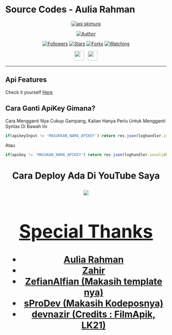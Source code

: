 # Source Codes - Aulia Rahman
<p align="center">
<a href="#"><img title="api skimura" src="https://img.shields.io/badge/skimura Api-blue?colorA=%23ff0000&colorB=%23017e40&style=for-the-badge"></a>
</p>
<p align="center">
<a href="https://github.com/Rhmn8"><img title="Author" src="https://img.shields.io/badge/Author-Rahman-orange.svg?style=for-the-badge&logo=github"></a>
</p>
<p align="center">
<a href="https://github.com/Rhmn8/followers"><img title="Followers" src="https://img.shields.io/github/followers/skimura-apikey?color=red&style=flat-square"></a>
<a href="https://github.com/Rhmn8/skimura-apikey/stargazers/"><img title="Stars" src="https://img.shields.io/github/stars/Rhmn8/skimura-apikey?color=blue&style=flat-square"></a>
<a href="https://github.com/Rhmn8/skimura-apikey/network/members"><img title="Forks" src="https://img.shields.io/github/forks/Rhmn8/skimura-apikey?color=red&style=flat-square"></a>
<a href="https://github.com/Rhmn8/skimura-apikey/watchers"><img title="Watching" src="https://img.shields.io/github/watchers/Rhmn8/skimura-apikey?label=Watchers&color=blue&style=flat-square"></a>
</p>
<p align='center'>
   <a href="https://wa.me/6285821676621"><img height="30" src="https://f.top4top.io/p_21072mlo50.jpg"></a>&nbsp;&nbsp;
   <a href="https://instagram.com/rahman_nayyers"><img height="30" src="https://raw.githubusercontent.com/TobyG74/TobyG74/main/instagram.jpg"></a>
</p>

-------
 
## Api Features
Check it yourself [Here](https://api-skimura.herokuapp.com)


## Cara Ganti ApiKey Gimana?
Cara Mengganti Nya Cukup Gampang, Kalian Hanya Perlu Untuk Mengganti Syntax Di Bawah Ini
```js
if(apikeyInput != 'MASUKKAN_NAMA_APIKEY') return res.json(loghandler.invalidKey)
```
Atau

```js
if(apikey != 'MASUKAN_NAMA_APIKEY') return res.json(loghandler.invalidKey)
```
<h1 align="center"> Cara Deploy Ada Di YouTube Saya
<p align="center">
  <a href="https://youtu.be/TyNPsf_x0qE"><img src="https://img.shields.io/badge/-Youtube-red?style=flat-square&logo=youtube" /> <br>
  
</p>


# Special Thanks
- Aulia Rahman
- Zahir
- ZefianAlfian (Makasih template nya)
- sProDev (Makasih Kodeposnya)
- devnazir (Credits : FilmApik, LK21)
